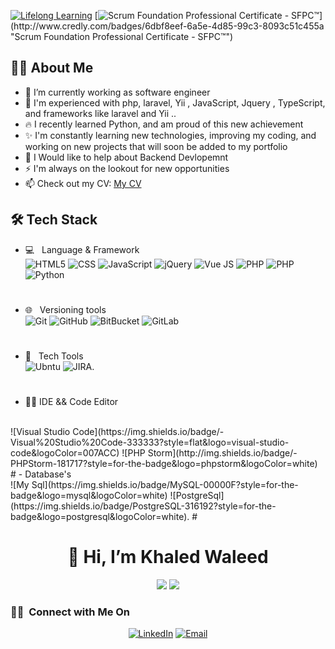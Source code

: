 
<!--START_SECTION:badges-->
[![Lifelong Learning](https://images.credly.com/size/110x110/images/f5cf37e4-6ebd-4067-96a9-b26d04f51ff7/CertiProf-Badge-LLL.png)](http://www.credly.com/badges/4ea909d1-ca58-4ec8-b9d0-3660c4aca400 "Lifelong Learning")
[![Scrum Foundation Professional Certificate - SFPC™]([https://images.credly.com/size/110x110/images/3be57d7c-55de-4119-9ca9-738e20c0fae0/Scrum-Foundation-Professional-Certificate-SFPC-2021_.png](https://images.credly.com/size/340x340/images/4e3d6f9f-55d7-4ea7-b0e6-f4d4ff543e22/image.png))](http://www.credly.com/badges/6dbf8eef-6a5e-4d85-99c3-8093c51c455a "Scrum Foundation Professional Certificate - SFPC™")
<!--END_SECTION:badges-->
<!-- 
- 📱 &nbsp;
  ![React Native](https://img.shields.io/badge/-reactnative-333333?style=flat&logo=reactnative)
- 😄 Check out my website at [My Portfolio](https://ahmedporfolio.vercel.app/)
- 📫 I'm passionate about creating fully responsive websites
- 📱 I'm a mobile developer working with React Native, and constantly learning more ..
  <a href="https://ahmedporfolio.vercel.app/" target="_blank"><img alt="Website" src="https://img.shields.io/badge/Website-My Portfolio-blue?style=flat-square&logo=google-chrome"></a>

-->
## 👨‍💻 About Me
- 🔭 I’m currently working as software engineer 
- 🌱 I'm experienced with php, laravel, Yii , JavaScript, Jquery , TypeScript, and frameworks like laravel and Yii ..
- 🔥 I recently learned Python, and am proud of this new achievement
- ✨ I'm constantly learning new technologies, improving my coding, and working on new projects that will soon be added to my portfolio
- 💬 I Would like to help about Backend Devlopemnt
- ⚡ I'm always on the lookout for new opportunities
- 📫 Check out my CV: [My CV](https://docs.google.com/document/d#)

## 🛠️ Tech Stack
- 💻 &nbsp; Language & Framework
  <br>
  ![HTML5](https://img.shields.io/badge/HTML5-E34F26?style=for-the-badge&logo=html5&logoColor=white)
  ![CSS](https://img.shields.io/badge/CSS-239120?&style=for-the-badge&logo=css3&logoColor=white)
  ![JavaScript](https://img.shields.io/badge/JavaScript-F7DF1E?style=for-the-badge&logo=javascript&logoColor=black)
  ![jQuery](https://img.shields.io/badge/jQuery-0769AD?style=for-the-badge&logo=jquery&logoColor=white)
  ![Vue JS](https://img.shields.io/badge/Vue.js-35495E?style=for-the-badge&logo=vue.js&logoColor=4FC08D)
  ![PHP](https://img.shields.io/badge/PHP-777BB4?style=for-the-badge&logo=php&logoColor=white)
  ![PHP](https://img.shields.io/badge/Laravel-FF2D20?style=for-the-badge&logo=laravel&logoColor=white)
  ![Python](https://img.shields.io/badge/Python-3776AB?style=for-the-badge&logo=python&logoColor=white)
  #
- 🌐 &nbsp; Versioning tools
  <br>
  ![Git](https://img.shields.io/badge/GIT-E44C30?style=for-the-badge&logo=git&logoColor=white)
  ![GitHub](https://img.shields.io/badge/GitHub-100000?style=for-the-badge&logo=github&logoColor=white****)
  ![BitBucket](https://img.shields.io/badge/Bitbucket-0747a6?style=for-the-badge&logo=bitbucket&logoColor=white)
  ![GitLab](https://img.shields.io/badge/GitLab-330F63?style=for-the-badge&logo=gitlab&logoColor=white)
  #
- 🔧 &nbsp; Tech Tools
  <br>
  ![Ubntu](https://img.shields.io/badge/Ubuntu-E95420?style=for-the-badge&logo=ubuntu&logoColor=white)
  ![JIRA](https://img.shields.io/badge/Jira-0052CC?style=for-the-badge&logo=Jira&logoColor=white).
  #
 - 👩‍💻 IDE && Code Editor
  <br>
  ![Visual Studio Code](https://img.shields.io/badge/-Visual%20Studio%20Code-333333?style=flat&logo=visual-studio-code&logoColor=007ACC)
  ![PHP Storm](http://img.shields.io/badge/-PHPStorm-181717?style=for-the-badge&logo=phpstorm&logoColor=white)
  #
-  Database's
    <br>
   ![My Sql](https://img.shields.io/badge/MySQL-00000F?style=for-the-badge&logo=mysql&logoColor=white)
   ![PostgreSql](https://img.shields.io/badge/PostgreSQL-316192?style=for-the-badge&logo=postgresql&logoColor=white).
  #

<div id="header" align="center">
 <h1> 👋 Hi, I’m Khaled Waleed</h1> <a href="https://www.linkedin.com/in/khaled-waleed-341190131"><img src="https://img.shields.io/badge/LinkedIn-blue?logo=linkedin&logoColor=white&style=for-the-badge"/></a> <a href="mailto:khaled.waleed.abdallah.94@gmail.com"><img src="https://img.shields.io/badge/gmail-white?style=for-the-badge&logo=gmail"/></a><br>
<img src="https://komarev.com/ghpvc/?username=MustafaRaafat&style=flat-square&color=blue" alt=""/>
</div>
 <h3> 🤝🏻 &nbsp;Connect with Me On</h3>
<p align="center">
  <a href="[[https://www.linkedin.com/in/khaled-waleed-341190131](https://www.linkedin.com/in/khaled-waleed-341190131/)/](https://www.linkedin.com/in/khaled-waleed-341190131/)" target="_blank"><img alt="LinkedIn" src="https://img.shields.io/badge/LinkedIn-Khaled waleed-blue?style=flat-square&logo=linkedin"></a>
  <a href="mailto:khaled.waleed.abdallah.94@gmail.com" target="_blank"><img alt="Email" src="https://img.shields.io/badge/Email-khaled.waleed.abdallah.94@gmail.com-blue?style=flat-square&logo=gmail"></a>
</p>
